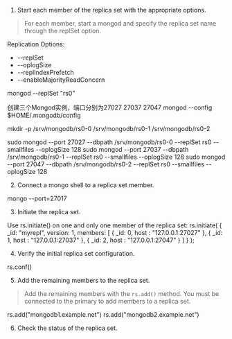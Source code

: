 1. 	Start each member of the replica set with the appropriate options.

> For each member, start a mongod and specify the replica set name through the replSet option. 

Replication Options:

* --replSet <setname>
* --oplogSize <value>
* --replIndexPrefetch
* --enableMajorityReadConcern


mongod --replSet "rs0"

创建三个Mongod实例，端口分别为27027 27037 27047
mongod --config $HOME/.mongodb/config

mkdir -p /srv/mongodb/rs0-0 /srv/mongodb/rs0-1 /srv/mongodb/rs0-2

sudo mongod --port 27027 --dbpath /srv/mongodb/rs0-0 --replSet rs0 --smallfiles --oplogSize 128
sudo mongod --port 27037 --dbpath /srv/mongodb/rs0-1 --replSet rs0 --smallfiles --oplogSize 128
sudo mongod --port 27047 --dbpath /srv/mongodb/rs0-2 --replSet rs0 --smallfiles --oplogSize 128


2. Connect a mongo shell to a replica set member.

mongo --port=27017

3. Initiate the replica set.

Use rs.initiate() on one and only one member of the replica set:
rs.initiate(
   {
      _id: "myrepl",
      version: 1,
      members: [
         { _id: 0, host : "127.0.0.1:27027" },
         { _id: 1, host : "127.0.0.1:27037" },
         { _id: 2, host : "127.0.0.1:27047" }
      ]
   }
);

4. Verify the initial replica set configuration.

rs.conf()

5. Add the remaining members to the replica set.

> Add the remaining members with the `rs.add()` method. You must be connected to the primary to add members to a replica set.

rs.add("mongodb1.example.net")
rs.add("mongodb2.example.net")

6. Check the status of the replica set.
